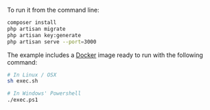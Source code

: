 To run it from the command line:

```bash
composer install
php artisan migrate
php artisan key:generate
php artisan serve --port=3000
```

The example includes a [Docker](https://www.docker.com) image ready to run with the following command:

```bash
# In Linux / OSX
sh exec.sh

# In Windows' Powershell
./exec.ps1
```